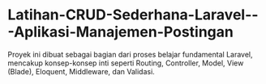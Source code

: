 # Latihan-CRUD-Sederhana-Laravel---Aplikasi-Manajemen-Postingan
Proyek ini dibuat sebagai bagian dari proses belajar fundamental Laravel, mencakup konsep-konsep inti seperti Routing, Controller, Model, View (Blade), Eloquent, Middleware, dan Validasi.
